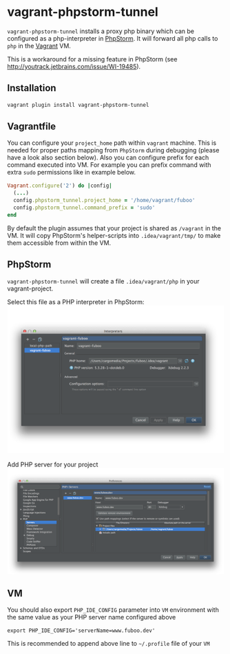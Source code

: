 vagrant-phpstorm-tunnel
=======================
`vagrant-phpstorm-tunnel` installs a proxy php binary which can be configured as a php-interpreter in [PhpStorm](http://www.jetbrains.com/phpstorm/).
It will forward all php calls to `php` in the [Vagrant](http://www.vagrantup.com/) VM.

This is a workaround for a missing feature in PhpStorm (see http://youtrack.jetbrains.com/issue/WI-19485).

Installation
------------
```sh
vagrant plugin install vagrant-phpstorm-tunnel
```

Vagrantfile
-----------
You can configure your `project_home` path within `vagrant` machine. This is needed for proper paths mapping from `PhpStorm` during debugging (please have a look also section below).
Also you can configure prefix for each command executed into VM. For example you can prefix command with extra `sudo` permissions like in example below.
```ruby
Vagrant.configure('2') do |config|
  (...)
  config.phpstorm_tunnel.project_home = '/home/vagrant/fuboo'
  config.phpstorm_tunnel.command_prefix = 'sudo'
end
```

By default the plugin assumes that your project is shared as `/vagrant` in the VM. It will copy PhpStorm's helper-scripts into `.idea/vagrant/tmp/` to make them accessible from within the VM.

PhpStorm
--------
`vagrant-phpstorm-tunnel` will create a file `.idea/vagrant/php` in your vagrant-project.

Select this file as a PHP interpreter in PhpStorm:
![PhpStorm screenshot](docu/phpstorm-interpreter.png)

Add PHP server for your project
![PhpStorm screenshot](docu/phpstorm-servers.png)

VM
--
You should also export `PHP_IDE_CONFIG` parameter into `VM` environment with the same value as your PHP server name configured above
```
export PHP_IDE_CONFIG='serverName=www.fuboo.dev'
```
This is recommended to append above line to `~/.profile` file of your `VM`

